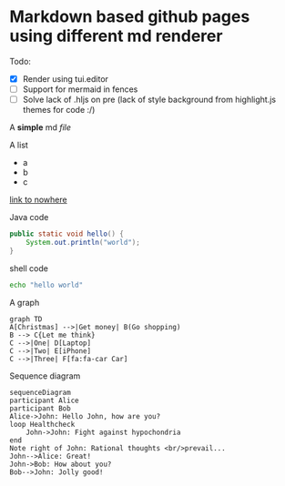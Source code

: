 
# Markdown based github pages using different md renderer

Todo:
- [x] Render using tui.editor
- [ ] Support for mermaid in fences
- [ ] Solve lack of .hljs on pre (lack of style background from highlight.js themes for code :/)

A **simple** md *file*

A list
- a
- b
- c

[link to nowhere](nowhere)


Java code
```java
public static void hello() {
    System.out.println("world");
}
```

shell code
```sh
echo "hello world"
```


A graph
```mermaid(50h)
graph TD
A[Christmas] -->|Get money| B(Go shopping)
B --> C{Let me think}
C -->|One| D[Laptop]
C -->|Two| E[iPhone]
C -->|Three| F[fa:fa-car Car]
```

Sequence diagram
```mermaid(50h)
sequenceDiagram
participant Alice
participant Bob
Alice->John: Hello John, how are you?
loop Healthcheck
    John->John: Fight against hypochondria
end
Note right of John: Rational thoughts <br/>prevail...
John-->Alice: Great!
John->Bob: How about you?
Bob-->John: Jolly good!
```